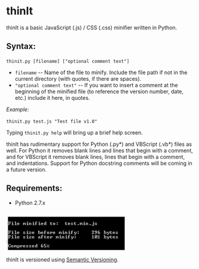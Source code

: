 # thinIt
thinIt is a basic JavaScript (.js) / CSS (.css)  minifier written in Python.

## Syntax:

`thinit.py [filename] ["optional comment text"]`

- `filename` -- Name of the file to minify. Include the file path if not in the current directory (with quotes, if there are spaces).
- `"optional comment text"` -- If you want to insert a comment at the beginning of the minified file (to reference the version number, date, etc.) include it here, in quotes.

*Example:*

`thinit.py test.js "Test file v1.0"`

Typing `thinit.py help` will bring up a brief help screen.

thinIt has rudimentary support for Python (.py\*) and VBScript (.vb\*) files as well.  For Python it removes blank lines and lines that begin with a comment, and for VBScript it removes blank lines, lines that begin with a comment, and indentations.  Support for Python docstring comments will be coming in a future version.

## Requirements:

- Python 2.7.x

##

![screen shot](https://github.com/freginold/thinIt/blob/master/ss_thinIt_v1_0_0.png)

thinIt is versioned using [Semantic Versioning](http://semver.org/).
